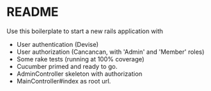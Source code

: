 # README

Use this boilerplate to start a new rails application with
* User authentication (Devise)
* User authorization (Cancancan, with 'Admin' and 'Member' roles)
* Some rake tests (running at 100% coverage)
* Cucumber primed and ready to go.
* AdminController skeleton with authorization
* MainController#index as root url.

